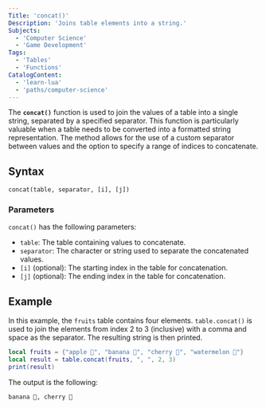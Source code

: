 ```yaml
---
Title: 'concat()'
Description: 'Joins table elements into a string.'
Subjects:
  - 'Computer Science'
  - 'Game Development'
Tags:
  - 'Tables'
  - 'Functions'
CatalogContent:
  - 'learn-lua'
  - 'paths/computer-science'
---
```


The **`concat()`** function is used to join the values of a table into a single string, separated by a specified separator. This function is particularly valuable when a table needs to be converted into a formatted string representation. The method allows for the use of a custom separator between values and the option to specify a range of indices to concatenate.

## Syntax

```pseudo
concat(table, separator, [i], [j])
```

### Parameters

`concat()` has the following parameters:

- `table`: The table containing values to concatenate.
- `separator`: The character or string used to separate the concatenated values.
- `[i]` (optional): The starting index in the table for concatenation.
- `[j]` (optional): The ending index in the table for concatenation.

## Example

In this example, the `fruits` table contains four elements. `table.concat()` is used to join the elements from index 2 to 3 (inclusive) with a comma and space as the separator. The resulting string is then printed.

```lua
local fruits = {"apple 🍎", "banana 🍌", "cherry 🍒", "watermelon 🍉"}
local result = table.concat(fruits, ", ", 2, 3)
print(result)
```

The output is the following:

```shell
banana 🍌, cherry 🍒
```
